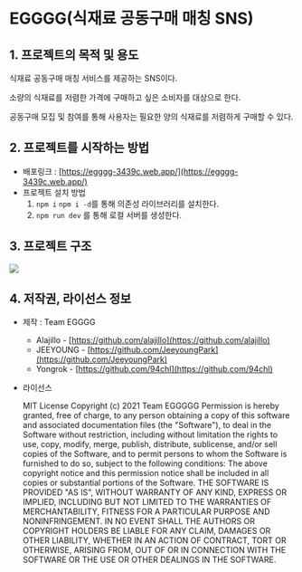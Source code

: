 # EGGGG(식재료 공동구매 매칭 SNS)

## 1. 프로젝트의 목적 및 용도

식재료 공동구매 매칭 서비스를 제공하는 SNS이다. 

소량의 식재료를 저렴한 가격에 구매하고 싶은 소비자를 대상으로 한다.

공동구매 모집 및 참여를 통해 사용자는 필요한 양의 식재료를 저렴하게 구매할 수 있다.


## 2. 프로젝트를 시작하는 방법

- 배포링크 : [https://egggg-3439c.web.app/](https://egggg-3439c.web.app/)
- 프로젝트 설치 방법
    1. `npm i` `npm i -d`를 통해 의존성 라이브러리를 설치한다.
    2. `npm run dev` 를 통해 로컬 서버를 생성한다.

## 3. 프로젝트 구조
<img src="https://media.vlpt.us/images/alajillo/post/d1210b2f-1f65-4717-887d-4d2b12d87828/%E1%84%91%E1%85%B3%E1%84%85%E1%85%A9%E1%84%8C%E1%85%A6%E1%86%A8%E1%84%90%E1%85%B3%20%E1%84%80%E1%85%AE%E1%84%8C%E1%85%A9.png"/>

## 4. 저작권, 라이선스 정보

- 제작 : Team EGGGG
    - Alajillo - [https://github.com/alajillo](https://github.com/alajillo)
    - JEEYOUNG - [https://github.com/JeeyoungPark](https://github.com/JeeyoungPark)
    - Yongrok - [https://github.com/94chl](https://github.com/94chl)
- 라이선스
    
    MIT License
    Copyright (c) 2021 Team EGGGGG
    Permission is hereby granted, free of charge, to any person obtaining a copy
    of this software and associated documentation files (the "Software"), to deal
    in the Software without restriction, including without limitation the rights
    to use, copy, modify, merge, publish, distribute, sublicense, and/or sell
    copies of the Software, and to permit persons to whom the Software is
    furnished to do so, subject to the following conditions:
    The above copyright notice and this permission notice shall be included in all
    copies or substantial portions of the Software.
    THE SOFTWARE IS PROVIDED "AS IS", WITHOUT WARRANTY OF ANY KIND, EXPRESS OR
    IMPLIED, INCLUDING BUT NOT LIMITED TO THE WARRANTIES OF MERCHANTABILITY,
    FITNESS FOR A PARTICULAR PURPOSE AND NONINFRINGEMENT. IN NO EVENT SHALL THE
    AUTHORS OR COPYRIGHT HOLDERS BE LIABLE FOR ANY CLAIM, DAMAGES OR OTHER
    LIABILITY, WHETHER IN AN ACTION OF CONTRACT, TORT OR OTHERWISE, ARISING FROM,
    OUT OF OR IN CONNECTION WITH THE SOFTWARE OR THE USE OR OTHER DEALINGS IN THE
    SOFTWARE.
